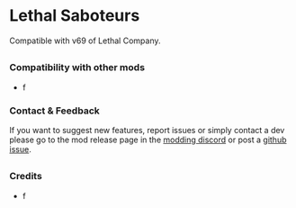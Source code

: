 # Lethal Saboteurs

Compatible with v69 of Lethal Company.

##

##

### Compatibility with other mods
- f

### Contact & Feedback
If you want to suggest new features, report issues or simply contact a dev please go to the mod release page in the [modding discord](https://discord.gg/XeyYqRdRGC) or post a [github issue](https://github.com/Zeldahu-dev/LethalSaboteurs).

##

### Credits

- f